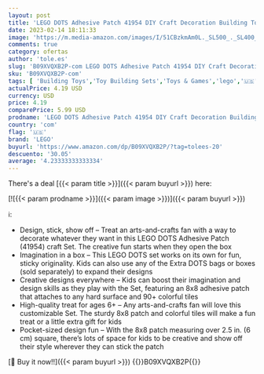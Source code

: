```yaml
---
layout: post
title: 'LEGO DOTS Adhesive Patch 41954 DIY Craft Decoration Building Toy Set for Girls  Boys  and Kids Ages 6+; Fun Sticker-Style Kit for Arts-and-Crafts Fans  95 Pieces '
date: 2023-02-14 18:11:33
image: 'https://m.media-amazon.com/images/I/51CBzkmAm0L._SL500_._SL400_.jpg'
comments: true
category: ofertas
author: 'tole.es'
slug: 'B09XVQXB2P-com LEGO DOTS Adhesive Patch 41954 DIY Craft Decoration...'
sku: 'B09XVQXB2P-com'
tags: [ 'Building Toys','Toy Building Sets','Toys & Games','lego','🇺🇸', ]
actualPrice: 4.19 USD
currency: USD
price: 4.19
comparePrice: 5.99 USD
prodname: 'LEGO DOTS Adhesive Patch 41954 DIY Craft Decoration Building Toy Set for Girls  Boys  and Kids Ages 6+; Fun Sticker-Style Kit for Arts-and-Crafts Fans  95 Pieces '
country: 'com'
flag: '🇺🇸'
brand: 'LEGO'
buyurl: 'https://www.amazon.com/dp/B09XVQXB2P/?tag=tolees-20'
descuento: '30.05'
average: '4.23333333333334'
---
```


There's a deal [{{< param title >}}]({{< param buyurl >}})  here:

[![{{< param prodname >}}]({{< param image >}})]({{< param buyurl >}})

ℹ️:

- Design, stick, show off – Treat an arts-and-crafts fan with a way to decorate whatever they want in this LEGO DOTS Adhesive Patch (41954) craft Set. The creative fun starts when they open the box
- Imagination in a box – This LEGO DOTS set works on its own for fun, sticky originality. Kids can also use any of the Extra DOTS bags or boxes (sold separately) to expand their designs
- Creative designs everywhere – Kids can boost their imagination and design skills as they play with the Set, featuring an 8x8 adhesive patch that attaches to any hard surface and 90+ colorful tiles
- High-quality treat for ages 6+ – Any arts-and-crafts fan will love this customizable Set. The sturdy 8x8 patch and colorful tiles will make a fun treat or a little extra gift for kids
- Pocket-sized design fun – With the 8x8 patch measuring over 2.5 in. (6 cm) square, there’s lots of space for kids to be creative and show off their style wherever they can stick the patch

[🛒 Buy it now!!]({{< param buyurl >}})
{{<world>}}B09XVQXB2P{{</world>}}
